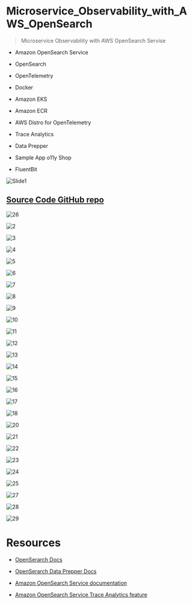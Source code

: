 # Microservice_Observability_with_AWS_OpenSearch

> Microservice Observability with AWS OpenSearch Servise 

- Amazon OpenSearch Service

- OpenSearch

- OpenTelemetry

- Docker

- Amazon EKS

- Amazon ECR

- AWS Distro for OpenTelemetry

- Trace Analytics

- Data Prepper

- Sample App o11y Shop

- FluentBit


![Slide1](https://github.com/darjidhruv26/Microservice_Observability_with_AWS_OpenSearch/assets/90086813/2f342bd0-d437-46a3-b62a-e356e33d8542)

## [Source Code GitHub repo](https://github.com/aws-samples/observability-with-amazon-opensearch/)


![26](https://github.com/darjidhruv26/Microservice_Observability_with_AWS_OpenSearch/assets/90086813/8161fea0-f0c5-4e2f-b051-e8cc1481e2fe)

![2](https://github.com/darjidhruv26/Microservice_Observability_with_AWS_OpenSearch/assets/90086813/88279731-c894-4c84-9d1d-cce6bc12a800)

![3](https://github.com/darjidhruv26/Microservice_Observability_with_AWS_OpenSearch/assets/90086813/056dca2b-c703-43c6-bf15-b13b28a2522f)

![4](https://github.com/darjidhruv26/Microservice_Observability_with_AWS_OpenSearch/assets/90086813/c036582d-0354-46a0-9c52-ce416b07288a)

![5](https://github.com/darjidhruv26/Microservice_Observability_with_AWS_OpenSearch/assets/90086813/6d2105d5-6743-461b-aed7-17c387251fce)

![6](https://github.com/darjidhruv26/Microservice_Observability_with_AWS_OpenSearch/assets/90086813/e791ccdf-5d20-4b14-af4b-01f080ab3c48)

![7](https://github.com/darjidhruv26/Microservice_Observability_with_AWS_OpenSearch/assets/90086813/c789c4fb-2919-4f9c-aa94-3a5037de3157)

![8](https://github.com/darjidhruv26/Microservice_Observability_with_AWS_OpenSearch/assets/90086813/a77a5528-7b2e-408c-9872-cd253346a933)

![9](https://github.com/darjidhruv26/Microservice_Observability_with_AWS_OpenSearch/assets/90086813/15b100c9-fd70-4e5b-99a5-e64f5898e9fe)

![10](https://github.com/darjidhruv26/Microservice_Observability_with_AWS_OpenSearch/assets/90086813/aebed0f0-022b-4918-b343-25b688da8192)

![11](https://github.com/darjidhruv26/Microservice_Observability_with_AWS_OpenSearch/assets/90086813/7f06da9d-ac4a-4e16-bc84-8362d08cc3db)

![12](https://github.com/darjidhruv26/Microservice_Observability_with_AWS_OpenSearch/assets/90086813/62081cfd-111c-4272-92c0-8c191c4e6ce4)

![13](https://github.com/darjidhruv26/Microservice_Observability_with_AWS_OpenSearch/assets/90086813/5bca0f53-fb4f-48e3-b3ef-50a444d86b3a)

![14](https://github.com/darjidhruv26/Microservice_Observability_with_AWS_OpenSearch/assets/90086813/d03fc161-a09f-4f12-8040-0f7221a445ee)

![15](https://github.com/darjidhruv26/Microservice_Observability_with_AWS_OpenSearch/assets/90086813/2dc01258-8d53-4289-80a6-2ecc082449eb)

![16](https://github.com/darjidhruv26/Microservice_Observability_with_AWS_OpenSearch/assets/90086813/96c9c553-3f15-47d5-94f2-017c8b4871aa)

![17](https://github.com/darjidhruv26/Microservice_Observability_with_AWS_OpenSearch/assets/90086813/48506632-2b1f-4e25-a67a-c58895a72e0d)

![18](https://github.com/darjidhruv26/Microservice_Observability_with_AWS_OpenSearch/assets/90086813/a0ee643a-0c3b-422d-898c-cb09eadd9c46)

![20](https://github.com/darjidhruv26/Microservice_Observability_with_AWS_OpenSearch/assets/90086813/633deca4-ba6f-427c-a295-4f4cfc0a6e71)

![21](https://github.com/darjidhruv26/Microservice_Observability_with_AWS_OpenSearch/assets/90086813/e703818e-d3af-4ccc-b652-8a0f2e89025c)

![22](https://github.com/darjidhruv26/Microservice_Observability_with_AWS_OpenSearch/assets/90086813/42e1e58a-ac8e-4857-b2d3-722fdc45fbc3)

![23](https://github.com/darjidhruv26/Microservice_Observability_with_AWS_OpenSearch/assets/90086813/7d7c38f4-c439-491e-807e-3f679c86d432)

![24](https://github.com/darjidhruv26/Microservice_Observability_with_AWS_OpenSearch/assets/90086813/30c27422-6b05-4905-851e-e607ad24f131)

![25](https://github.com/darjidhruv26/Microservice_Observability_with_AWS_OpenSearch/assets/90086813/3b89bd43-8771-44dd-aba5-115d11acaaf3)


![27](https://github.com/darjidhruv26/Microservice_Observability_with_AWS_OpenSearch/assets/90086813/e5f66c6b-5286-4ae4-8284-acddb38c631c)

![28](https://github.com/darjidhruv26/Microservice_Observability_with_AWS_OpenSearch/assets/90086813/fa3169ef-9507-4846-8475-5b0a4e2aaa05)

![29](https://github.com/darjidhruv26/Microservice_Observability_with_AWS_OpenSearch/assets/90086813/2d294a1a-1ef3-43a4-b828-69ace65a1fc2)

# Resources
- [OpenSerarch Docs](https://opensearch.org/docs/latest/)

- [OpenSerarch Data Prepper Docs](https://opensearch.org/docs/latest/data-prepper/index/)

- [Amazon OpenSearch Service documentation](https://docs.aws.amazon.com/opensearch-service/latest/developerguide/what-is.html)

- [Amazon OpenSearch Service Trace Analytics feature](https://docs.aws.amazon.com/opensearch-service/latest/developerguide/trace-analytics.html)

